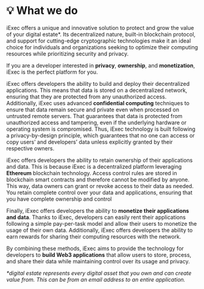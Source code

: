 # 💡 What we do

iExec offers a unique and innovative solution to protect and grow the value of
your digital estate\*. Its decentralized nature, built-in blockchain protocol,
and support for cutting-edge cryptographic technologies make it an ideal choice
for individuals and organizations seeking to optimize their computing resources
while prioritizing security and privacy.

If you are a developer interested in **privacy**, **ownership**, and
**monetization**, iExec is the perfect platform for you.

iExec offers developers the ability to build and deploy their decentralized
applications. This means that data is stored on a decentralized network,
ensuring that they are protected from any unauthorized access. Additionally,
iExec uses advanced **confidential computing** techniques to ensure that data
remain secure and private even when processed on untrusted remote servers. That
guarantees that data is protected from unauthorized access and tampering, even
if the underlying hardware or operating system is compromised. Thus, iExec
technology is built following a privacy-by-design principle, which guarantees
that no one can access or copy users’ and developers’ data unless explicitly
granted by their respective owners.

iExec offers developers the ability to retain ownership of their applications
and data. This is because iExec is a decentralized platform leveraging
**Ethereum** blockchain technology. Access control rules are stored in
blockchain smart contracts and therefore cannot be modified by anyone. This way,
data owners can grant or revoke access to their data as needed. You retain
complete control over your data and applications, ensuring that you have
complete ownership and control&#x20;

Finally, iExec offers developers the ability to **monetize their applications
and data**. Thanks to iExec, developers can easily rent their applications
following a simple pay-per-task model and allow their users to monetize the
usage of their own data. Additionally, iExec offers developers the ability to
earn rewards for sharing their computing resources with the network.

By combining these methods, iExec aims to provide the technology for developers
to **build Web3 applications** that allow users to store, process, and share
their data while maintaining control over its usage and privacy.

_\*digital estate represents every digital asset that you own and can create
value from. This can be from an email address to an entire application._
